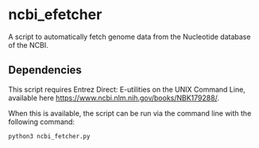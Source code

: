 # ncbi_efetcher

A script to automatically fetch genome data from the Nucleotide database of the NCBI.

## Dependencies
This script requires Entrez Direct: E-utilities on the UNIX Command Line, available here https://www.ncbi.nlm.nih.gov/books/NBK179288/.

When this is available, the script can be run via the command line with the following command:

```
python3 ncbi_fetcher.py
```